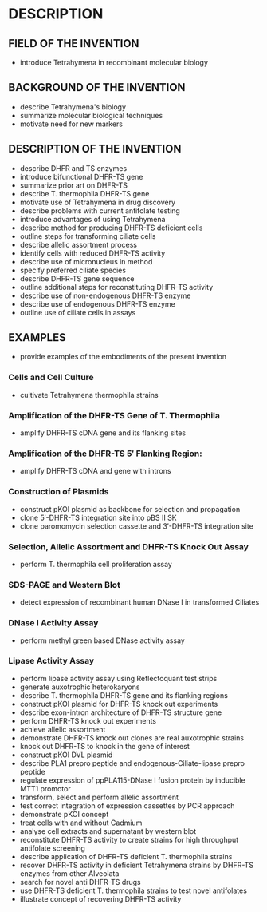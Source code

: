 # DESCRIPTION

## FIELD OF THE INVENTION

- introduce Tetrahymena in recombinant molecular biology

## BACKGROUND OF THE INVENTION

- describe Tetrahymena's biology
- summarize molecular biological techniques
- motivate need for new markers

## DESCRIPTION OF THE INVENTION

- describe DHFR and TS enzymes
- introduce bifunctional DHFR-TS gene
- summarize prior art on DHFR-TS
- describe T. thermophila DHFR-TS gene
- motivate use of Tetrahymena in drug discovery
- describe problems with current antifolate testing
- introduce advantages of using Tetrahymena
- describe method for producing DHFR-TS deficient cells
- outline steps for transforming ciliate cells
- describe allelic assortment process
- identify cells with reduced DHFR-TS activity
- describe use of micronucleus in method
- specify preferred ciliate species
- describe DHFR-TS gene sequence
- outline additional steps for reconstituting DHFR-TS activity
- describe use of non-endogenous DHFR-TS enzyme
- describe use of endogenous DHFR-TS enzyme
- outline use of ciliate cells in assays

## EXAMPLES

- provide examples of the embodiments of the present invention

### Cells and Cell Culture

- cultivate Tetrahymena thermophila strains

### Amplification of the DHFR-TS Gene of T. Thermophila

- amplify DHFR-TS cDNA gene and its flanking sites

### Amplification of the DHFR-TS 5′ Flanking Region:

- amplify DHFR-TS cDNA and gene with introns

### Construction of Plasmids

- construct pKOI plasmid as backbone for selection and propagation
- clone 5′-DHFR-TS integration site into pBS II SK
- clone paromomycin selection cassette and 3′-DHFR-TS integration site

### Selection, Allelic Assortment and DHFR-TS Knock Out Assay

- perform T. thermophila cell proliferation assay

### SDS-PAGE and Western Blot

- detect expression of recombinant human DNase I in transformed Ciliates

### DNase I Activity Assay

- perform methyl green based DNase activity assay

### Lipase Activity Assay

- perform lipase activity assay using Reflectoquant test strips
- generate auxotrophic heterokaryons
- describe T. thermophila DHFR-TS gene and its flanking regions
- construct pKOI plasmid for DHFR-TS knock out experiments
- describe exon-intron architecture of DHFR-TS structure gene
- perform DHFR-TS knock out experiments
- achieve allelic assortment
- demonstrate DHFR-TS knock out clones are real auxotrophic strains
- knock out DHFR-TS to knock in the gene of interest
- construct pKOI DVL plasmid
- describe PLA1 prepro peptide and endogenous-Ciliate-lipase prepro peptide
- regulate expression of ppPLA115-DNase I fusion protein by inducible MTT1 promotor
- transform, select and perform allelic assortment
- test correct integration of expression cassettes by PCR approach
- demonstrate pKOI concept
- treat cells with and without Cadmium
- analyse cell extracts and supernatant by western blot
- reconstitute DHFR-TS activity to create strains for high throughput antifolate screening
- describe application of DHFR-TS deficient T. thermophila strains
- recover DHFR-TS activity in deficient Tetrahymena strains by DHFR-TS enzymes from other Alveolata
- search for novel anti DHFR-TS drugs
- use DHFR-TS deficient T. thermophila strains to test novel antifolates
- illustrate concept of recovering DHFR-TS activity

